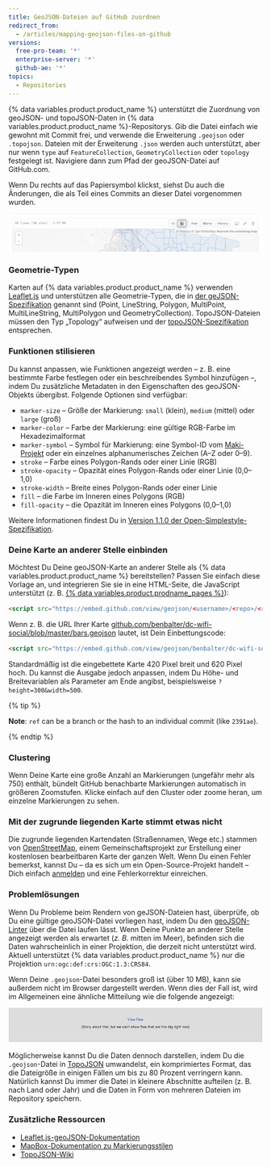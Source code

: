```yaml
---
title: GeoJSON-Dateien auf GitHub zuordnen
redirect_from:
  - /articles/mapping-geojson-files-on-github
versions:
  free-pro-team: '*'
  enterprise-server: '*'
  github-ae: '*'
topics:
  - Repositories
---
```


{% data variables.product.product_name %} unterstützt die Zuordnung von geoJSON- und topoJSON-Daten in {% data variables.product.product_name %}-Repositorys. Gib die Datei einfach wie gewohnt mit Commit frei, und verwende die Erweiterung `.geojson` oder `.topojson`. Dateien mit der Erweiterung `.json` werden auch unterstützt, aber nur wenn `type` auf `FeatureCollection`, `GeometryCollection` oder `topology` festgelegt ist. Navigiere dann zum Pfad der geoJSON-Datei auf GitHub.com.

Wenn Du rechts auf das Papiersymbol klickst, siehst Du auch die Änderungen, die als Teil eines Commits an dieser Datei vorgenommen wurden.

![Screenshot von Quellen-Anzeigeauswahl](/assets/images/help/repository/source-render-toggle-geojson.png)

### Geometrie-Typen

Karten auf {% data variables.product.product_name %} verwenden [Leaflet.js](http://leafletjs.com) und unterstützen alle Geometrie-Typen, die in [der geJSON-Spezifikation](http://www.geojson.org/geojson-spec.html) genannt sind (Point, LineString, Polygon, MultiPoint, MultiLineString, MultiPolygon und GeometryCollection). TopoJSON-Dateien müssen den Typ „Topology“ aufweisen und der [topoJSON-Spezifikation](https://github.com/mbostock/topojson/wiki/Specification) entsprechen.

### Funktionen stilisieren

Du kannst anpassen, wie Funktionen angezeigt werden – z. B. eine bestimmte Farbe festlegen oder ein beschreibendes Symbol hinzufügen –, indem Du zusätzliche Metadaten in den Eigenschaften des geoJSON-Objekts übergibst. Folgende Optionen sind verfügbar:

* `marker-size` – Größe der Markierung: `small` (klein), `medium` (mittel) oder `large` (groß)
* `marker-color` – Farbe der Markierung: eine gültige RGB-Farbe im Hexadezimalformat
* `marker-symbol` – Symbol für Markierung: eine Symbol-ID vom [Maki-Projekt](http://mapbox.com/maki/) oder ein einzelnes alphanumerisches Zeichen (A–Z oder 0–9).
* `stroke` – Farbe eines Polygon-Rands oder einer Linie (RGB)
* `stroke-opacity` – Opazität eines Polygon-Rands oder einer Linie (0,0–1,0)
* `stroke-width` – Breite eines Polygon-Rands oder einer Linie
* `fill` – die Farbe im Inneren eines Polygons (RGB)
* `fill-opacity` – die Opazität im Inneren eines Polygons (0,0–1,0)

Weitere Informationen findest Du in [Version 1.1.0 der Open-Simplestyle-Spezifikation](https://github.com/mapbox/simplestyle-spec/tree/master/1.1.0).

### Deine Karte an anderer Stelle einbinden

Möchtest Du Deine geoJSON-Karte an anderer Stelle als {% data variables.product.product_name %} bereitstellen? Passen Sie einfach diese Vorlage an, und integrieren Sie sie in eine HTML-Seite, die JavaScript unterstützt (z. B. [{% data variables.product.prodname_pages %}](http://pages.github.com)):

```html
<script src="https://embed.github.com/view/geojson/<username>/<repo>/<ref>/<path_to_file>"></script>
```

Wenn z. B. die URL Ihrer Karte [github.com/benbalter/dc-wifi-social/blob/master/bars.geojson](https://github.com/benbalter/dc-wifi-social/blob/master/bars.geojson) lautet, ist Dein Einbettungscode:

```html
<script src="https://embed.github.com/view/geojson/benbalter/dc-wifi-social/master/bars.geojson"></script>
```

Standardmäßig ist die eingebettete Karte 420 Pixel breit und 620 Pixel hoch. Du kannst die Ausgabe jedoch anpassen, indem Du Höhe- und Breitevariablen als Parameter am Ende angibst, beispielsweise `?height=300&width=500`.

{% tip %}

**Note**: `ref` can be a branch or the hash to an individual commit (like `2391ae`).

{% endtip %}

### Clustering

Wenn Deine Karte eine große Anzahl an Markierungen (ungefähr mehr als 750) enthält, bündelt GitHub benachbarte Markierungen automatisch in größeren Zoomstufen. Klicke einfach auf den Cluster oder zoome heran, um einzelne Markierungen zu sehen.

### Mit der zugrunde liegenden Karte stimmt etwas nicht

Die zugrunde liegenden Kartendaten (Straßennamen, Wege etc.) stammen von [OpenStreetMap](http://www.openstreetmap.org/), einem Gemeinschaftsprojekt zur Erstellung einer kostenlosen bearbeitbaren Karte der ganzen Welt. Wenn Du einen Fehler bemerkst, kannst Du – da es sich um ein Open-Source-Projekt handelt – Dich einfach [anmelden](https://www.openstreetmap.org/user/new) und eine Fehlerkorrektur einreichen.

### Problemlösungen

Wenn Du Probleme beim Rendern von geJSON-Dateien hast, überprüfe, ob Du eine gültige geoJSON-Datei vorliegen hast, indem Du den [geoJSON-Linter](http://geojsonlint.com/) über die Datei laufen lässt. Wenn Deine Punkte an anderer Stelle angezeigt werden als erwartet (<em>z. B.</em> mitten im Meer), befinden sich die Daten wahrscheinlich in einer Projektion, die derzeit nicht unterstützt wird. Aktuell unterstützt {% data variables.product.product_name %} nur die Projektion `urn:ogc:def:crs:OGC:1.3:CRS84`.

Wenn Deine `.geojson`-Datei besonders groß ist (über 10 MB), kann sie außerdem nicht im Browser dargestellt werden. Wenn dies der Fall ist, wird im Allgemeinen eine ähnliche Mitteilung wie die folgende angezeigt:

![Große Datei](/assets/images/help/repository/view_raw.png)

Möglicherweise kannst Du die Daten dennoch darstellen, indem Du die `.geojson`-Datei in [TopoJSON](https://github.com/mbostock/topojson) umwandelst, ein komprimiertes Format, das die Dateigröße in einigen Fällen um bis zu 80 Prozent verringern kann. Natürlich kannst Du immer die Datei in kleinere Abschnitte aufteilen (z. B. nach Land oder Jahr) und die Daten in Form von mehreren Dateien im Repository speichern.

### Zusätzliche Ressourcen

* [Leaflet.js-geoJSON-Dokumentation](http://leafletjs.com/examples/geojson.html)
* [MapBox-Dokumentation zu Markierungsstilen](http://www.mapbox.com/developers/simplestyle/)
* [TopoJSON-Wiki](https://github.com/mbostock/topojson/wiki)
